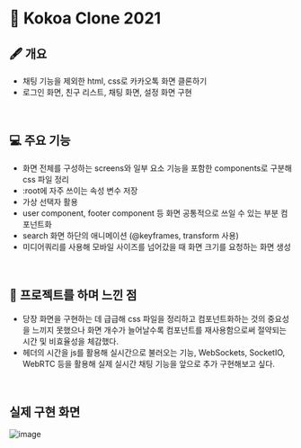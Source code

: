 #  💌 Kokoa Clone 2021

## 🖋 개요

- 채팅 기능을 제외한 html, css로 카카오톡 화면 클론하기
- 로그인 화면, 친구 리스트, 채팅 화면, 설정 화면 구현
<br>

## 💻 주요 기능

- 화면 전체를 구성하는 screens와 일부 요소 기능을 포함한 components로 구분해 css 파일 정리
- :root에 자주 쓰이는 속성 변수 저장
- 가상 선택자 활용
- user component, footer component 등 화면 공통적으로 쓰일 수 있는 부분 컴포넌트화
- search 화면 하단의 애니메이션 (@keyframes, transform 사용)
- 미디어쿼리를 사용해 모바일 사이즈를 넘어갔을 때 화면 크기를 요청하는 화면 생성
<br>

## 💬 프로젝트를 하며 느낀 점

- 당장 화면을 구현하는 데 급급해 css 파일을 정리하고 컴포넌트화하는 것의 중요성을 느끼지 못했으나 화면 개수가 늘어날수록 컴포넌트를 재사용함으로써 절약되는 시간 및 비효율성을 체감했다.
- 헤더의 시간을 js를 활용해 실시간으로 불러오는 기능,  WebSockets, SocketIO, WebRTC 등을 활용해 실제 실시간 채팅 기능을 앞으로 추가 구현해보고 싶다. 
<br>

## 실제 구현 화면
![image](https://user-images.githubusercontent.com/80025366/163709233-0ba76c0f-ebd2-4872-8211-79487bc31db9.png)

